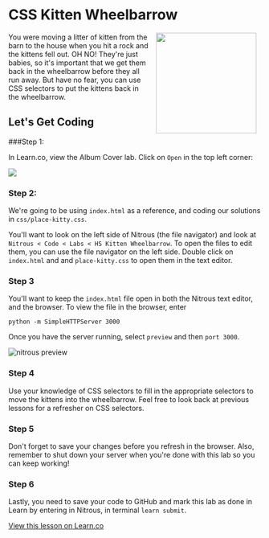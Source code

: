 # CSS Kitten Wheelbarrow

<img src="https://s3.amazonaws.com/after-school-assets/kitten-wheelbarrow.jpg" width="200" align="right" hspace="10">

You were moving a litter of kitten from the barn to the house when you hit a rock and the kittens fell out. OH NO! They're just babies, so it's important that we get them back in the wheelbarrow before they all run away. But have no fear, you can use CSS selectors to put the kittens back in the wheelbarrow. 

## Let's Get Coding

###Step 1:

In Learn.co, view the Album Cover lab. Click on `Open` in the top left corner:

<img src="https://s3.amazonaws.com/after-school-assets/new-open-in-nitrous.png">

### Step 2:

We're going to be using `index.html` as a reference, and coding our solutions in `css/place-kitty.css`.

You'll want to look on the left side of Nitrous (the file navigator) and look at `Nitrous < Code < Labs < HS Kitten Wheelbarrow`. To open the files to edit them, you can use the file navigator on the left side. Double click on `index.html` and and `place-kitty.css` to open them in the text editor.


### Step 3

You'll want to keep the `index.html` file open in both the Nitrous text editor, and the browser. To view the file in the browser, enter

```
python -m SimpleHTTPServer 3000
```

Once you have the server running, select `preview` and then `port 3000`.

<img src="https://s3.amazonaws.com/after-school-assets/nitrous-preview.png" alt="nitrous preview">

### Step 4

Use your knowledge of CSS selectors to fill in the appropriate selectors to move the kittens into the wheelbarrow. Feel free to look back at previous lessons for a refresher on CSS selectors.

### Step 5

Don't forget to save your changes before you refresh in the browser. Also, remember to shut down your server when you're done with this lab so you can keep working!

### Step 6

Lastly, you need to save your code to GitHub and mark this lab as done in Learn by entering in Nitrous, in terminal `learn submit`.

<a href='https://learn.co/lessons/hs-kitten-wheelbarrow' data-visibility='hidden'>View this lesson on Learn.co</a>
